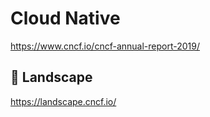 # Cloud Native 

https://www.cncf.io/cncf-annual-report-2019/

## :pushpin: Landscape

https://landscape.cncf.io/

